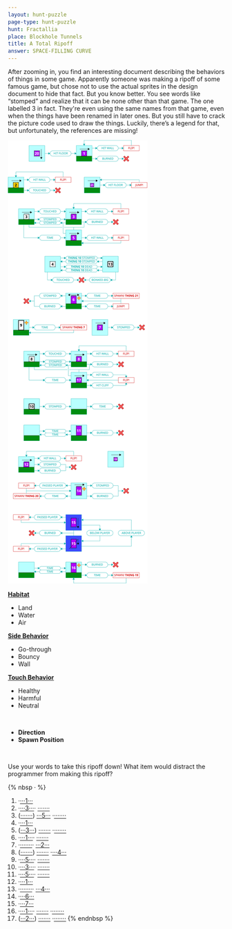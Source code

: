 ```yaml
---
layout: hunt-puzzle
page-type: hunt-puzzle
hunt: Fractallia
place: Blockhole Tunnels
title: A Total Ripoff
answer: SPACE-FILLING CURVE
---
```

<p class="puzzle-flavor">
After zooming in, you find an interesting document describing the behaviors of things in some game. Apparently someone was making a ripoff of some famous game, but chose not to use the actual sprites in the design document to hide that fact. But you know better. You see words like “stomped” and realize that it can be none other than that game. The one labelled 3 in fact. They're even using the same names from that game, even when the things have been renamed in later ones. But you still have to crack the picture code used to draw the things. Luckily, there’s a legend for that, but unfortunately, the references are missing!
</p>

<img class="center-img" src="../ripoff-behavior.svg"/>
<br>

<div class="ripoff-legend">
<div markdown="1">

<b><u>Habitat</u></b><br>

* Land
* Water
* Air
</div>
<div markdown="1">

<b><u>Side Behavior</u></b><br>

* Go-through
* Bouncy
* Wall
</div>
<div markdown="1">

<b><u>Touch Behavior</u></b><br>

* Healthy
* Harmful
* Neutral
</div>
<div markdown="1">

<b><u> </u></b><br>

* **Direction**
* **Spawn Position**
</div>
</div>
<br>

Use your words to take this ripoff down! What item would distract the programmer from making this ripoff?

<div class="ripoff-extraction" markdown="1">

{% nbsp · %}
 1. ·<u>···1···</u>
 2. ·<u>···3···</u>· <u>·······</u>
 3. (<u>·······</u>) <u>···5···</u> ·<u>·······</u>
 4. ·<u>···1···</u>
 5. (<u>···3···</u>) <u>·······</u> ·<u>·······</u>
 6. ·<u>···1···</u>· <u>·······</u>
 7. ·<u>·······</u>· <u>···2···</u>
 8. (<u>·······</u>) <u>·······</u> ·<u>···4···</u>
 9. ·<u>···5···</u>· <u>·······</u>
10. ·<u>···3···</u>· <u>·······</u>
11. ·<u>···5···</u>· <u>·······</u>
12. ·<u>···1···</u>
13. ·<u>·······</u>· <u>···4···</u>
14. ·<u>···6···</u>
15. ·<u>···7···</u>
16. ·<u>···1···</u>· <u>·······</u> ·<u>·······</u>
17. (<u>···2···</u>) <u>·······</u> ·<u>·······</u>
{% endnbsp %}
</div>